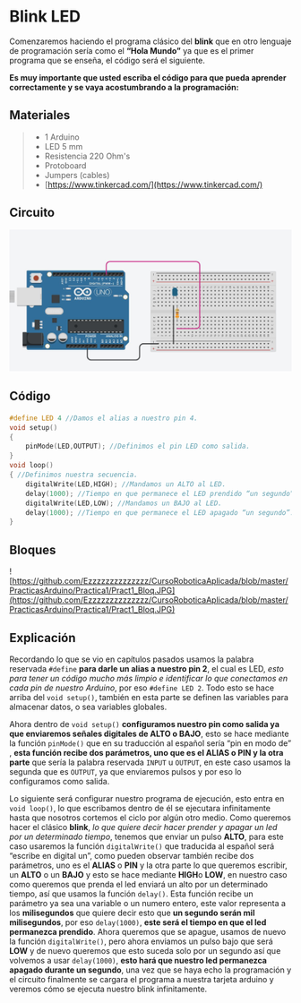 # Blink LED

Comenzaremos haciendo el programa clásico del **blink** que en otro lenguaje de programación sería como el **“Hola Mundo”** ya que es el primer programa que se enseña, el código será el siguiente. 

**Es muy importante que usted escriba el código para que pueda aprender correctamente y se vaya acostumbrando a la programación:**

## Materiales
> - 1 Arduino
> - LED 5 mm
> - Resistencia 220 Ohm's
> - Protoboard 
> - Jumpers (cables) 
> - [https://www.tinkercad.com/](https://www.tinkercad.com/)

## Circuito

![BlinkLED](https://github.com/Ezzzzzzzzzzzzzz/CursoRoboticaAplicada/blob/master/PracticasArduino/Practica1/BlinkLED.JPG)

## Código  
```c
#define LED 4 //Damos el alias a nuestro pin 4.
void setup()
{
	pinMode(LED,OUTPUT); //Definimos el pin LED como salida.
}
void loop()
{ //Definimos nuestra secuencia.
	digitalWrite(LED,HIGH); //Mandamos un ALTO al LED.
	delay(1000); //Tiempo en que permanece el LED prendido “un segundo”.
	digitalWrite(LED,LOW); //Mandamos un BAJO al LED.
	delay(1000); //Tiempo en que permanece el LED apagado “un segundo”.
}
```
## Bloques 
![https://github.com/Ezzzzzzzzzzzzzz/CursoRoboticaAplicada/blob/master/PracticasArduino/Practica1/Pract1_Bloq.JPG](https://github.com/Ezzzzzzzzzzzzzz/CursoRoboticaAplicada/blob/master/PracticasArduino/Practica1/Pract1_Bloq.JPG)

## Explicación 

Recordando lo que se vio en capítulos pasados usamos la palabra reservada ``#define`` **para darle un alias a nuestro pin 2**, el cual es LED, _esto para tener un código mucho más limpio e identificar lo que conectamos en cada pin de nuestro Arduino_, por eso ``#define LED 2``. Todo esto se hace arriba del ``void setup()``, también en esta parte se definen las variables para almacenar datos, o sea variables globales.

Ahora dentro de ``void setup()`` **configuramos nuestro pin como salida ya que enviaremos señales digitales de ALTO o BAJO**, esto se hace mediante la función ``pinMode()`` que en su traducción al español sería “pin en modo de” , **esta función recibe dos parámetros, uno que es el ALIAS o PIN y la otra parte** que sería la palabra reservada ``INPUT`` u ``OUTPUT``, en este caso usamos la segunda que es ``OUTPUT``, ya que enviaremos pulsos y por eso lo configuramos como salida.

Lo siguiente será configurar nuestro programa de ejecución, esto entra en ``void loop()``, lo  que escribamos dentro de él se ejecutara infinitamente hasta que nosotros cortemos el ciclo por algún otro medio. Como queremos hacer el clásico **blink**, _lo que quiere decir hacer prender y apagar un led por un determinado tiempo_, tenemos que enviar un pulso **ALTO**, para este caso usaremos la función ``digitalWrite()`` que traducida al español será “escribe en digital un”, como pueden observar también recibe dos parámetros, uno es el **ALIAS** o **PIN** y la otra parte lo que queremos escribir, un **ALTO** o un **BAJO** y esto se hace mediante **HIGH**o **LOW**, en nuestro caso como queremos que prenda el led enviará un alto por un determinado tiempo, así que usamos la función ``delay()``. Esta función recibe un parámetro ya sea una variable o un numero entero, este valor representa a los **milisegundos** que quiere decir esto que **un segundo serán mil milisegundos**, por eso ``delay(1000)``, **este será el tiempo en que el led permanezca prendido**. Ahora queremos que se apague, usamos de nuevo la función ``digitalWrite()``, pero ahora enviamos un pulso bajo que será **LOW** y de nuevo queremos que esto suceda solo por un segundo así que volvemos a usar ``delay(1000)``, **esto hará que nuestro led permanezca apagado durante un segundo**, una vez que se haya echo la programación y el circuito finalmente se cargara el programa a nuestra tarjeta arduino y veremos cómo se ejecuta nuestro blink infinitamente.




<!--stackedit_data:
eyJoaXN0b3J5IjpbLTUwNjQ2NTQ0MywtMTczMDg4NDEzMSwtMj
AwMzU0ODg5OSwtMTU0MzAzODEyNywtNTk1Nzg5NjUwLC0xNDY4
ODU0NzQwXX0=
-->